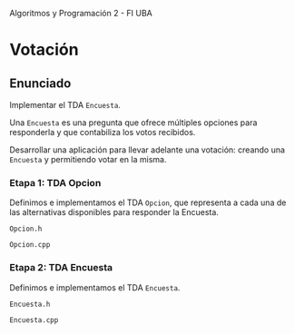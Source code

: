 Algoritmos y Programación 2 - FI UBA

# Votación

## Enunciado

Implementar el TDA `Encuesta`. 

Una `Encuesta` es una pregunta que ofrece múltiples opciones para responderla y que contabiliza los votos recibidos.  

Desarrollar una aplicación para llevar adelante una votación: creando una `Encuesta` y permitiendo votar en la misma.

### Etapa 1: TDA Opcion

Definimos e implementamos el TDA `Opcion`, que representa a cada una de las alternativas disponibles para responder la
Encuesta.

`Opcion.h`

`Opcion.cpp`

### Etapa 2: TDA Encuesta

Definimos e implementamos el TDA `Encuesta`.

`Encuesta.h`

`Encuesta.cpp`